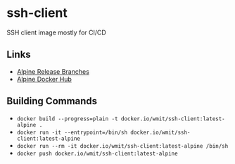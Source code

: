 # ssh-client

SSH client image mostly for CI/CD

## Links

* [Alpine Release Branches](https://alpinelinux.org/releases/)
* [Alpine Docker Hub](https://hub.docker.com/_/alpine)

## Building Commands

* `docker build --progress=plain -t docker.io/wmit/ssh-client:latest-alpine .`
* `docker run -it --entrypoint=/bin/sh docker.io/wmit/ssh-client:latest-alpine`
* `docker run --rm -it docker.io/wmit/ssh-client:latest-alpine /bin/sh`
* `docker push docker.io/wmit/ssh-client:latest-alpine`
